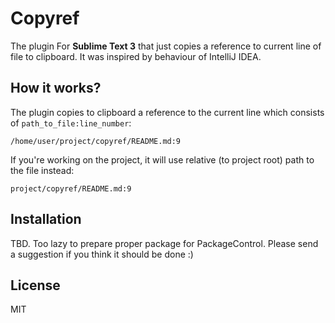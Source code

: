 # Copyref

The plugin For **Sublime Text 3** that just copies a reference to current line of file to clipboard.
It was inspired by behaviour of IntelliJ IDEA.

## How it works?
The plugin copies to clipboard a reference to the current line which consists of `path_to_file:line_number`:
```
/home/user/project/copyref/README.md:9
```

If you're working on the project, it will use relative (to project root) path to the file instead:
```
project/copyref/README.md:9
```

## Installation

TBD. Too lazy to prepare proper package for PackageControl. Please send a suggestion if you think it should be done :)

## License

MIT